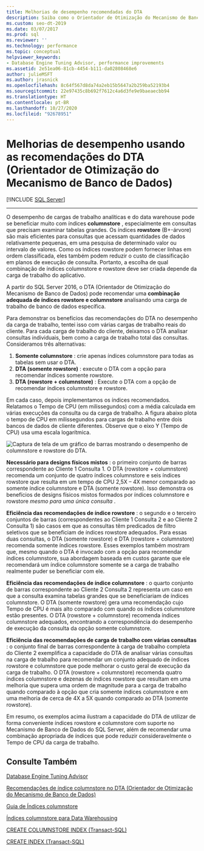 ```yaml
---
title: Melhorias de desempenho recomendadas do DTA
description: Saiba como o Orientador de Otimização do Mecanismo de Banco de Dados pode recomendar uma combinação de índices rowstore e columnstore analisando uma carga de trabalho de banco de dados no SQL Server.
ms.custom: seo-dt-2019
ms.date: 03/07/2017
ms.prod: sql
ms.reviewer: ''
ms.technology: performance
ms.topic: conceptual
helpviewer_keywords:
- Database Engine Tuning Advisor, performance improvements
ms.assetid: 2e51ea06-81cb-4454-b111-da02808468e6
author: julieMSFT
ms.author: jrasnick
ms.openlocfilehash: 8c64f567d8da74a2eb15b5647a2b259ba52193b4
ms.sourcegitcommit: 22e97435c8b692f7612c4a6d3fe9e9baeaecbb94
ms.translationtype: HT
ms.contentlocale: pt-BR
ms.lasthandoff: 10/27/2020
ms.locfileid: "92678951"
---
```

# <a name="performance-improvements-using-database-engine-tuning-advisor-dta-recommendations"></a>Melhorias de desempenho usando as recomendações do DTA (Orientador de Otimização do Mecanismo de Banco de Dados)
 [!INCLUDE [SQL Server](../../includes/applies-to-version/sqlserver.md)]


---
O desempenho de cargas de trabalho analíticas e do data warehouse pode se beneficiar muito com índices **columnstore** , especialmente em consultas que precisam examinar tabelas grandes. Os índices **rowstore** (B+-árvore) são mais eficientes para consultas que acessam quantidades de dados relativamente pequenas, em uma pesquisa de determinado valor ou intervalo de valores. Como os índices rowstore podem fornecer linhas em ordem classificada, eles também podem reduzir o custo de classificação em planos de execução de consulta. Portanto, a escolha de qual combinação de índices columnstore e rowstore deve ser criada depende da carga de trabalho do aplicativo.

A partir do SQL Server 2016, o DTA (Orientador de Otimização do Mecanismo de Banco de Dados) pode recomendar uma **combinação adequada de índices rowstore e columnstore** analisando uma carga de trabalho de banco de dados específica. 

Para demonstrar os benefícios das recomendações do DTA no desempenho da carga de trabalho, tentei isso com várias cargas de trabalho reais do cliente. Para cada carga de trabalho do cliente, deixamos o DTA analisar consultas individuais, bem como a carga de trabalho total das consultas. Consideramos três alternativas:
  
  1. **Somente columnstore** : crie apenas índices columnstore para todas as tabelas sem usar o DTA. 
  2. **DTA (somente rowstore)** : execute o DTA com a opção para recomendar índices somente rowstore.
  3. **DTA (rowstore + columnstore)** : Execute o DTA com a opção de recomendar índices columnstore e rowstore.  
   
Em cada caso, depois implementamos os índices recomendados. Relatamos o Tempo de CPU (em milissegundos) com a média calculada em várias execuções da consulta ou da carga de trabalho. A figura abaixo plota o tempo de CPU em milissegundos para cargas de trabalho entre dois bancos de dados de cliente diferentes. Observe que o eixo Y (Tempo de CPU) usa uma escala logarítmica.   


![Captura de tela de um gráfico de barras mostrando o desempenho de columnstore e rowstore do DTA.](../../relational-databases/performance/media/dta-columnstore-rowstore-performance.gif)



**Necessário para designs físicos mistos** : o primeiro conjunto de barras correspondente ao Cliente 1 Consulta 1. O DTA (rowstore + columnstore) recomenda um conjunto de quatro índices columnstore e seis índices rowstore que resulta em um tempo de CPU 2,5X – 4X menor comparado ao somente índice columnstore e DTA (somente rowstore). Isso demonstra os benefícios de designs físicos mistos formados por índices columnstore e rowstore *mesmo para uma única consulta* . 

**Eficiência das recomendações de índice rowstore** : o segundo e o terceiro conjuntos de barras (correspondentes ao Cliente 1 Consulta 2 e ao Cliente 2 Consulta 1) são casos em que as consultas têm predicados de filtro seletivos que se beneficiam de índices rowstore adequados. Para essas duas consultas, o DTA (somente rowstore) e DTA (rowstore + columnstore) recomenda somente índices rowstore. Esses exemplos também mostram que, mesmo quando o DTA é invocado com a opção para recomendar índices columnstore, sua abordagem baseada em custos garante que ele recomendará um índice columnstore somente se a carga de trabalho realmente puder se beneficiar com ele.

**Eficiência das recomendações de índice columnstore** : o quarto conjunto de barras correspondente ao Cliente 2 Consulta 2 representa um caso em que a consulta examina tabelas grandes que se beneficiariam de índices columnstore. O DTA (somente rowstore) gera uma recomendação cujo Tempo de CPU é mais alto comparado com quando os índices columnstore estão presentes. O DTA (rowstore + columnstore) recomenda índices columnstore adequados, encontrando a correspondência do desempenho de execução da consulta da opção somente columnstore.

**Eficiência das recomendações de carga de trabalho com várias consultas** : o conjunto final de barras correspondente à carga de trabalho completa do Cliente 2 exemplifica a capacidade do DTA de analisar várias consultas na carga de trabalho para recomendar um conjunto adequado de índices rowstore e columnstore que pode melhorar o custo geral de execução da carga de trabalho. O DTA (rowstore + columnstore) recomenda quatro índices columnstore e dezenas de índices rowstore que resultam em uma melhoria que supera uma ordem de magnitude para a carga de trabalho quando comparado à opção que cria somente índices columnstore e em uma melhoria de cerca de 4X a 5X quando comparado ao DTA (somente rowstore).

Em resumo, os exemplos acima ilustram a capacidade do DTA de utilizar de forma conveniente índices rowstore e columnstore com suporte no Mecanismo de Banco de Dados do SQL Server, além de recomendar uma combinação apropriada de índices que pode reduzir consideravelmente o Tempo de CPU da carga de trabalho. 

<a name="see-also"></a>Consulte Também
---
[Database Engine Tuning Advisor](../../relational-databases/performance/database-engine-tuning-advisor.md)

[Recomendações de índice columnstore no DTA (Orientador de Otimização do Mecanismo de Banco de Dados)](../../relational-databases/performance/columnstore-index-recommendations-in-database-engine-tuning-advisor-dta.md)

[Guia de Índices columnstore](~/relational-databases/indexes/columnstore-indexes-overview.md)

[Índices columnstore para Data Warehousing](~/relational-databases/indexes/columnstore-indexes-data-warehouse.md)

[CREATE COLUMNSTORE INDEX (Transact-SQL)](../../t-sql/statements/create-columnstore-index-transact-sql.md)

[CREATE INDEX (Transact-SQL)](../../t-sql/statements/create-index-transact-sql.md)



